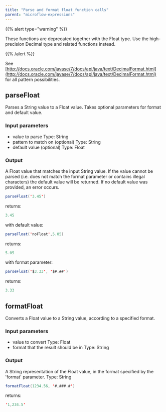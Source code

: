 ```yaml
---
title: "Parse and format float function calls"
parent: "microflow-expressions"
---
```



{{% alert type="warning" %}}

These functions are deprecated together with the Float type. Use the high-precision Decimal type and related functions instead.

{{% /alert %}}

See [http://docs.oracle.com/javase/7/docs/api/java/text/DecimalFormat.html](http://docs.oracle.com/javase/7/docs/api/java/text/DecimalFormat.html) for all pattern possibilities.

## parseFloat

Parses a String value to a Float value. Takes optional parameters for format and default value.

### Input parameters

*   value to parse
    Type: String
*   pattern to match on (optional)
    Type: String
*   default value (optional)
    Type: Float

### Output

A Float value that matches the input String value. If the value cannot be parsed (i.e. does not match the format parameter or contains illegal characters) the default value will be returned. If no default value was provided, an error occurs.

```java
parseFloat('3.45')
```

returns:

```java
3.45
```

with default value:

```java
parseFloat('noFloat',5.05)
```

returns:

```java
5.05
```

with format parameter:

```java
parseFloat('$3.33', '$#.##')
```

returns:

```java
3.33
```
## formatFloat

Converts a Float value to a String value, according to a specified format.

### Input parameters

*   value to convert
    Type: Float
*   format that the result should be in
    Type: String

### Output

A String representation of the Float value, in the format specified by the 'format' parameter.
Type: String

```java
formatFloat(1234.56, '#,###.#')
```

returns:

```java
'1,234.5'
```
